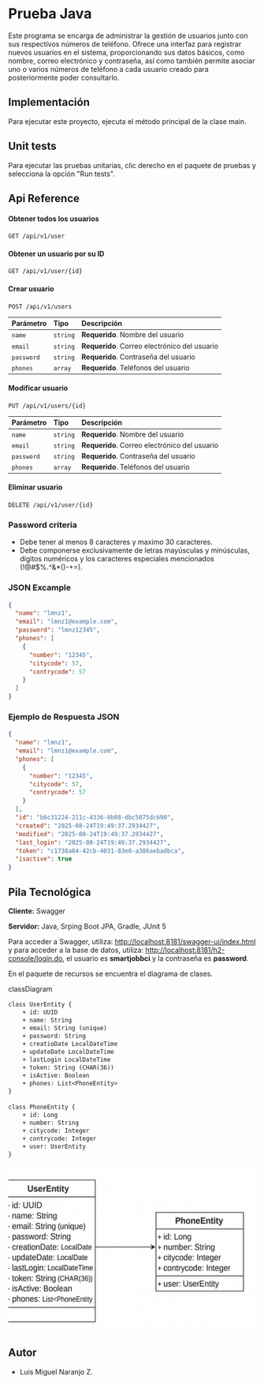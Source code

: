 # Prueba Java

Este programa se encarga de administrar la gestión de usuarios junto con sus respectivos números de teléfono. Ofrece una interfaz para registrar nuevos usuarios en el sistema, proporcionando sus datos básicos, como nombre, correo electrónico y contraseña, así como también permite asociar uno o varios números de teléfono a cada usuario creado para posteriormente poder consultarlo.

## Implementación

Para ejecutar este proyecto, ejecuta el método principal de la clase main.

## Unit tests

Para ejecutar las pruebas unitarias, clic derecho en el paquete de pruebas y selecciona la opción "Run tests".

## Api Reference

#### Obtener todos los usuarios

```http
GET /api/v1/user
```

#### Obtener un usuario por su ID

```http
GET /api/v1/user/{id}
```

#### Crear usuario

```http
POST /api/v1/users
```

| Parámetro | Tipo     | Descripción                       |
| :-------- | :------- | :-------------------------------- |
| `name`    | `string` | **Requerido**. Nombre del usuario |
| `email`   | `string` | **Requerido**. Correo electrónico del usuario |
| `password`| `string` | **Requerido**. Contraseña del usuario |
| `phones`  | `array`  | **Requerido**. Teléfonos del usuario |


#### Modificar usuario

```http
PUT /api/v1/users/{id}
```

| Parámetro | Tipo     | Descripción                       |
| :-------- | :------- | :-------------------------------- |
| `name`    | `string` | **Requerido**. Nombre del usuario |
| `email`   | `string` | **Requerido**. Correo electrónico del usuario |
| `password`| `string` | **Requerido**. Contraseña del usuario |
| `phones`  | `array`  | **Requerido**. Teléfonos del usuario |


#### Eliminar usuario

```http
DELETE /api/v1/user/{id}
```

### Password criteria

- Debe tener al menos 8 caracteres y maximo 30 caracteres.
- Debe componerse exclusivamente de letras mayúsculas y minúsculas, dígitos numéricos y los caracteres especiales mencionados (!@#$%.^&*()\-+=).


### JSON Excample

```json
{
  "name": "lmnz1",
  "email": "lmnz1@example.com",
  "password": "lmnz12345",
  "phones": [
    {
      "number": "12345",
      "citycode": 57,
      "contrycode": 57
    }
  ]
}
```

### Ejemplo de Respuesta JSON

```json
{
  "name": "lmnz1",
  "email": "lmnz1@example.com",
  "phones": [
    {
      "number": "12345",
      "citycode": 57,
      "contrycode": 57
    }
  ],
  "id": "b6c31224-211c-4336-8b08-dbc5875dc690",
  "created": "2025-08-24T19:49:37.2934427",
  "modified": "2025-08-24T19:49:37.2934427",
  "last_login": "2025-08-24T19:49:37.2934427",
  "token": "c1738a64-42cb-4031-83e0-a386aebadbca",
  "isactive": true
}
```

## Pila Tecnológica

**Cliente:** Swagger

**Servidor:** Java, Srping Boot JPA, Gradle, JUnit 5

Para acceder a Swagger, utiliza: [http://localhost:8181/swagger-ui/index.html](http://localhost:8181/swagger-ui/index.html) y
para acceder a la base de datos, utiliza: [http://localhost:8181/h2-console/login.do](http://localhost:8181/h2-console/login.jsp), el usuario es **smartjobbci** y la contraseña es **password**.

En el paquete de recursos se encuentra el diagrama de clases.

classDiagram

    class UserEntity {
        + id: UUID
        + name: String
        + email: String (unique)
        + password: String
        + creatioDate LocalDateTime
        + updateDate LocalDateTime
        + lastLogin LocalDateTime
        + token: String (CHAR(36))
        + isActive: Boolean
        + phones: List<PhoneEntity>
    }
    
    class PhoneEntity {
        + id: Long
        + number: String
        + citycode: Integer
        + contrycode: Integer
        + user: UserEntity
    }

![Diagrama de clases](/src/main/resources//diagrama_clases.png)


## Autor

- Luis Miguel Naranjo Z.

